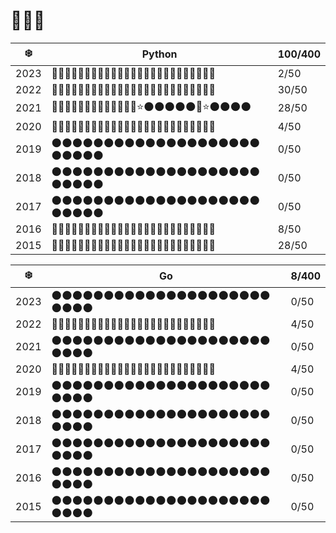# 🎄🎄🎄

| ❄️   | Python                                               | 100/400 |
| ---- | ---------------------------------------------------- | ------- |
| 2023 | 🌟🌑🌑🌑🌑🌑🌑🌑🌑🌑🌑🌑🌑🌑🌑🌑🌑🌑🌑🌑🌑🌑🌑🌑🌑   | 2/50    |
| 2022 | 🌟🌟🌟🌟🌟🌟🌟🌟🌟🌟🌟🌟🌟🌟🌟🌑🌑🌑🌑🌑🌑🌑🌑🌑🌑   | 30/50   |
| 2021 | 🌟🌟🌟🌟🌟🌟🌟🌟🌟🌟🌟🌑🌟⭐️🌑🌑🌑🌑🌑🌟⭐️🌑🌑🌑🌑 | 28/50   |
| 2020 | 🌟🌟🌑🌑🌑🌑🌑🌑🌑🌑🌑🌑🌑🌑🌑🌑🌑🌑🌑🌑🌑🌑🌑🌑🌑   | 4/50    |
| 2019 | 🌑🌑🌑🌑🌑🌑🌑🌑🌑🌑🌑🌑🌑🌑🌑🌑🌑🌑🌑🌑🌑🌑🌑🌑🌑   | 0/50    |
| 2018 | 🌑🌑🌑🌑🌑🌑🌑🌑🌑🌑🌑🌑🌑🌑🌑🌑🌑🌑🌑🌑🌑🌑🌑🌑🌑   | 0/50    |
| 2017 | 🌑🌑🌑🌑🌑🌑🌑🌑🌑🌑🌑🌑🌑🌑🌑🌑🌑🌑🌑🌑🌑🌑🌑🌑🌑   | 0/50    |
| 2016 | 🌟🌟🌟🌟🌑🌑🌑🌑🌑🌑🌑🌑🌑🌑🌑🌑🌑🌑🌑🌑🌑🌑🌑🌑🌑   | 8/50    |
| 2015 | 🌟🌟🌟🌟🌟🌟🌟🌟🌟🌟🌟🌟🌟🌟🌑🌑🌑🌑🌑🌑🌑🌑🌑🌑🌑   | 28/50   |

| ❄️   | Go                                                 | 8/400 |
| ---- | -------------------------------------------------- | ----- |
| 2023 | 🌑🌑🌑🌑🌑🌑🌑🌑🌑🌑🌑🌑🌑🌑🌑🌑🌑🌑🌑🌑🌑🌑🌑🌑🌑 | 0/50  |
| 2022 | 🌟🌟🌑🌑🌑🌑🌑🌑🌑🌑🌑🌑🌑🌑🌑🌑🌑🌑🌑🌑🌑🌑🌑🌑🌑 | 4/50  |
| 2021 | 🌑🌑🌑🌑🌑🌑🌑🌑🌑🌑🌑🌑🌑🌑🌑🌑🌑🌑🌑🌑🌑🌑🌑🌑🌑 | 0/50  |
| 2020 | 🌟🌟🌑🌑🌑🌑🌑🌑🌑🌑🌑🌑🌑🌑🌑🌑🌑🌑🌑🌑🌑🌑🌑🌑🌑 | 4/50  |
| 2019 | 🌑🌑🌑🌑🌑🌑🌑🌑🌑🌑🌑🌑🌑🌑🌑🌑🌑🌑🌑🌑🌑🌑🌑🌑🌑 | 0/50  |
| 2018 | 🌑🌑🌑🌑🌑🌑🌑🌑🌑🌑🌑🌑🌑🌑🌑🌑🌑🌑🌑🌑🌑🌑🌑🌑🌑 | 0/50  |
| 2017 | 🌑🌑🌑🌑🌑🌑🌑🌑🌑🌑🌑🌑🌑🌑🌑🌑🌑🌑🌑🌑🌑🌑🌑🌑🌑 | 0/50  |
| 2016 | 🌑🌑🌑🌑🌑🌑🌑🌑🌑🌑🌑🌑🌑🌑🌑🌑🌑🌑🌑🌑🌑🌑🌑🌑🌑 | 0/50  |
| 2015 | 🌑🌑🌑🌑🌑🌑🌑🌑🌑🌑🌑🌑🌑🌑🌑🌑🌑🌑🌑🌑🌑🌑🌑🌑🌑 | 0/50  |
